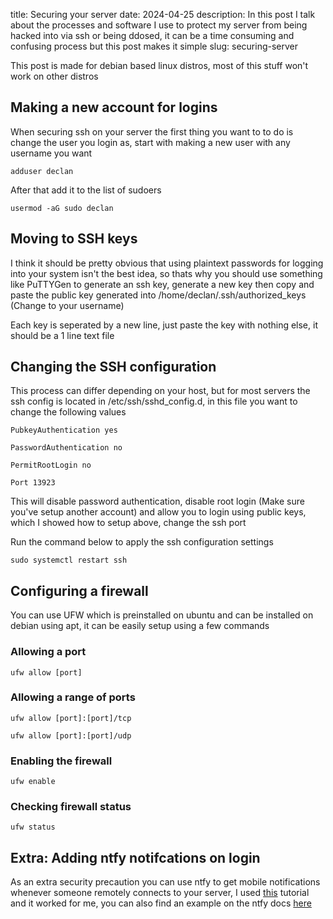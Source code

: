 title: Securing your server
date: 2024-04-25
description: In this post I talk about the processes and software I use to protect my server from being hacked into via ssh or being ddosed, it can be a time consuming and confusing process but this post makes it simple
slug: securing-server

This post is made for debian based linux distros, most of this stuff won't work on other distros

## Making a new account for logins
When securing ssh on your server the first thing you want to to do is change the user you login as, start with making a new user with any username you want

``
adduser declan
``

After that add it to the list of sudoers

``
usermod -aG sudo declan
``

## Moving to SSH keys
I think it should be pretty obvious that using plaintext passwords for logging into your system isn't the best idea, so thats why you should use something like PuTTYGen to generate an ssh key, generate a new key then copy and paste the public key generated into /home/declan/.ssh/authorized_keys (Change to your username)

Each key is seperated by a new line, just paste the key with nothing else, it should be a 1 line text file

## Changing the SSH configuration
This process can differ depending on your host, but for most servers the ssh config is located in /etc/ssh/sshd_config.d, in this file you want to change the following values

```
PubkeyAuthentication yes
```

```
PasswordAuthentication no
```

```
PermitRootLogin no
```

```
Port 13923
```

This will disable password authentication, disable root login (Make sure you've setup another account) and allow you to login using public keys, which I showed how to setup above, change the ssh port

Run the command below to apply the ssh configuration settings

```
sudo systemctl restart ssh
```

## Configuring a firewall
You can use UFW which is preinstalled on ubuntu and can be installed on debian using apt, it can be easily setup using a few commands

### Allowing a port

```
ufw allow [port]
```

### Allowing a range of ports

```
ufw allow [port]:[port]/tcp
```

```
ufw allow [port]:[port]/udp
```

### Enabling the firewall

```
ufw enable
```

### Checking firewall status

```
ufw status
```

## Extra: Adding ntfy notifcations on login
As an extra security precaution you can use ntfy to get mobile notifications whenever someone remotely connects to your server, I used [this](https://paramdeo.com/blog/enabling-ssh-login-notifications-using-ntfy) tutorial and it worked for me, you can also find an example on the ntfy docs [here](https://docs.ntfy.sh/examples/#ssh-login-alerts)